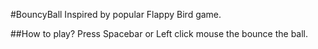 #BouncyBall
Inspired by popular Flappy Bird game.

##How to play?
Press Spacebar or Left click mouse the bounce the ball.

